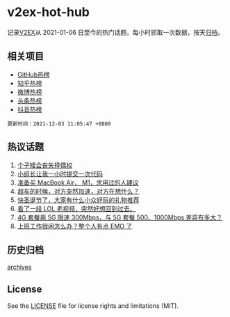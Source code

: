 # v2ex-hot-hub

 记录[V2EX](https://www.v2ex.com/)从 2021-01-06 日至今的热门话题。每小时抓取一次数据，按天[归档](archives)。
 
 ## 相关项目

- [GitHub热榜](https://github.com/snaildev/github-hot-hub)
- [知乎热榜](https://github.com/snaildev/zhihu-hot-hub)
- [微博热榜](https://github.com/snaildev/weibo-hot-hub)
- [头条热榜](https://github.com/snaildev/toutiao-hot-hub)
- [抖音热榜](https://github.com/snaildev/douyin-hot-hub)


 `更新时间：2021-12-03 11:05:47 +0800`

## 热议话题

1. [个子矮会丧失择偶权](https://www.v2ex.com/t/819569)
1. [小组长让我一小时提交一次代码](https://www.v2ex.com/t/819582)
1. [准备买 MacBook Air， M1，求用过的人建议](https://www.v2ex.com/t/819511)
1. [超车的时候，对方突然加速，对方在想什么？](https://www.v2ex.com/t/819689)
1. [快圣诞节了，大家有什么小众好玩的礼物推荐](https://www.v2ex.com/t/819498)
1. [看了一段 LOL 老视频，突然好想回到过去。](https://www.v2ex.com/t/819525)
1. [4G 套餐用 5G 限速 300Mbps，与 5G 套餐 500、1000Mbps 差异有多大？](https://www.v2ex.com/t/819505)
1. [上班工作很闲怎么办？整个人有点 EMO 了](https://www.v2ex.com/t/819495)

## 历史归档

[archives](archives)

## License

See the [LICENSE](LICENSE) file for license rights and limitations (MIT).
